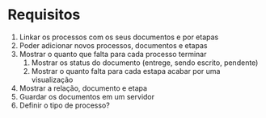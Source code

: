 # Requisitos

1. Linkar os processos com os seus documentos e por etapas
2. Poder adicionar novos processos, documentos e etapas
3. Mostrar o quanto que falta para cada processo terminar
    1. Mostrar os status do documento (entrege, sendo escrito, pendente)
    2. Mostrar o quanto falta para cada estapa acabar por uma visualização
4. Mostrar a relação, documento e etapa
5. Guardar os documentos em um servidor
6. Definir o tipo de processo?
